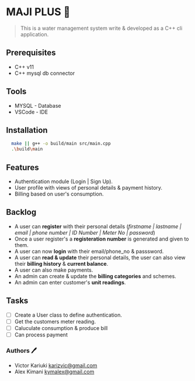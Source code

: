 # MAJI PLUS 🛀

> This is a water management system write & developed as a C++ cli application.

## Prerequisites

- C++ v11
- C++ mysql db connector

## Tools

- MYSQL - Database
- VSCode - IDE

## Installation

```bash
  make || g++ -o build/main src/main.cpp
  .\build\main
```

## Features

- Authentication module (Login | Sign Up).
- User profile with views of personal details & payment history.
- Billing based on user's consumption.

## Backlog

- A user can **register** with their personal details (*firstname | lastname | email | phone number | ID Number | Meter No | password*)
- Once a user register's a **registeration number** is generated and given to them.
- A user can now **login** with their email/phone_no & passsword.
- A user can **read & update** their personal details, the user can also view their **billing history** & **current balance**.
- A user can also make payments.
- An admin can create & update the **billing categories** and schemes.
- An admin can enter customer's **unit readings**.

## Tasks

- [ ] Create a User class to define authentication.
- [ ] Get the customers meter reading.
- [ ] Caluculate consumption & produce bill
- [ ] Can process payment

### Authors 🖊

- Victor Kariuki <karizvic@gmail.com>
- Alex Kimani <kymalex@gmail.com>

